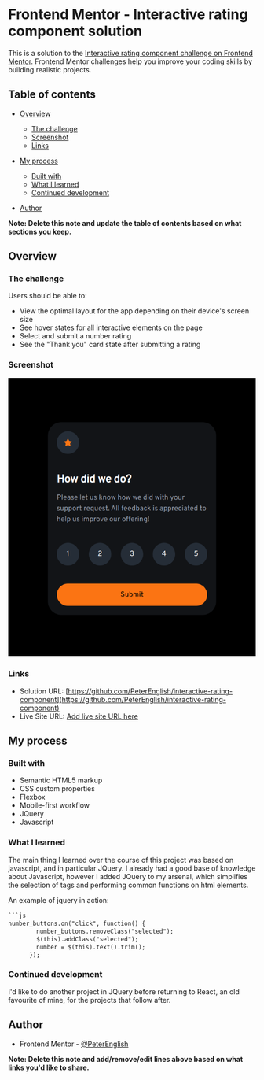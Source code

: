# Frontend Mentor - Interactive rating component solution

This is a solution to the [Interactive rating component challenge on Frontend Mentor](https://www.frontendmentor.io/challenges/interactive-rating-component-koxpeBUmI). Frontend Mentor challenges help you improve your coding skills by building realistic projects. 

## Table of contents

- [Overview](#overview)
  - [The challenge](#the-challenge)
  - [Screenshot](#screenshot)
  - [Links](#links)
- [My process](#my-process)
  - [Built with](#built-with)
  - [What I learned](#what-i-learned)
  - [Continued development](#continued-development)

- [Author](#author)


**Note: Delete this note and update the table of contents based on what sections you keep.**

## Overview

### The challenge

Users should be able to:

- View the optimal layout for the app depending on their device's screen size
- See hover states for all interactive elements on the page
- Select and submit a number rating
- See the "Thank you" card state after submitting a rating

### Screenshot

![](./screenshot.png)


### Links

- Solution URL: [https://github.com/PeterEnglish/interactive-rating-component](https://github.com/PeterEnglish/interactive-rating-component)
- Live Site URL: [Add live site URL here](https://your-live-site-url.com)

## My process

### Built with

- Semantic HTML5 markup
- CSS custom properties
- Flexbox
- Mobile-first workflow
- JQuery
- Javascript


### What I learned

The main thing I learned over the course of this project was based on javascript, and in particular JQuery. I already had a good base of knowledge about Javascript, however I added JQuery to my arsenal, which simplifies the selection of tags and performing common functions on html elements.

An example of jquery in action:
```
```js
number_buttons.on("click", function() {
        number_buttons.removeClass("selected");
        $(this).addClass("selected");
        number = $(this).text().trim();
      });
```


### Continued development

I'd like to do another project in JQuery before returning to React, an old favourite of mine, for the projects that follow after.



## Author

- Frontend Mentor - [@PeterEnglish](https://www.frontendmentor.io/profile/PeterEnglish)

**Note: Delete this note and add/remove/edit lines above based on what links you'd like to share.**

